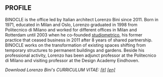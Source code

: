 ## PROFILE

BINOCLE is the office led by Italian architect Lorenzo Bini since 2011.
Born in 1971, educated in Milan and Oslo, Lorenzo graduated in 1998 from Politecnico di Milano and worked for different offices in Milan and Rotterdam until 2003 when he co-founded [studiometrico](www.studiometrico.com), his former practice that ceased business in 2011 after 8 years of shared partnership.
BINOCLE works on the transformation of existing spaces shifting from temporary structures to permanent buildings and gardens.
Beside his professional activity, Lorenzo has been adjunct professor at the Politecnico di Milano and visiting professor at the Design Academy Eindhoven.

_Download Lorenzo Bini's CURRICULUM VITAE: [[it]](/assets/pdf/LOREBINI-CV-IT.pdf)  [[en]](/assets//pdf/LOREBINI-CV-EN.pdf)_
